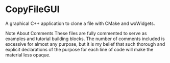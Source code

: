 # CopyFileGUI
A graphical C++ application to clone a file with CMake and wxWidgets.

Note About Comments
	These files are fully commented to serve as examples and tutorial building blocks.  The
number of comments included is excessive for almost any purpose, but it is my belief that
such thorough and explicit declarations of the purpose for each line of code will make the
material less opaque.
